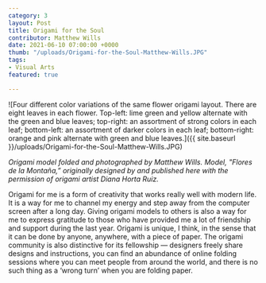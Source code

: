 ```yaml
---
category: 3
layout: Post
title: Origami for the Soul
contributor: Matthew Wills
date: 2021-06-10 07:00:00 +0000
thumb: "/uploads/Origami-for-the-Soul-Matthew-Wills.JPG"
tags: 
- Visual Arts
featured: true

---
```

![Four different color variations of the same flower origami layout. There are eight leaves in each flower. Top-left: lime green and yellow alternate with the green and blue leaves; top-right: an assortment of strong colors in each leaf; bottom-left: an assortment of darker colors in each leaf; bottom-right: orange and pink alternate with green and blue leaves.]({{ site.baseurl }}/uploads/Origami-for-the-Soul-Matthew-Wills.JPG)

<em>Origami model folded and photographed by Matthew Wills. Model, "Flores de la Montaña,” originally designed by and published here with the permission of origami artist Diana Horta Ruiz.</em>

Origami for me is a form of creativity that works really well with modern life. It is a way for me to channel my energy and step away from the computer screen after a long day. Giving origami models to others is also a way for me to express gratitude to those who have provided me a lot of friendship and support during the last year. Origami is unique, I think, in the sense that it can be done by anyone, anywhere, with a piece of paper. The origami community is also distinctive for its fellowship — designers freely share designs and instructions, you can find an abundance of online folding sessions where you can meet people from around the world, and there is no such thing as a ‘wrong turn’ when you are folding paper.
